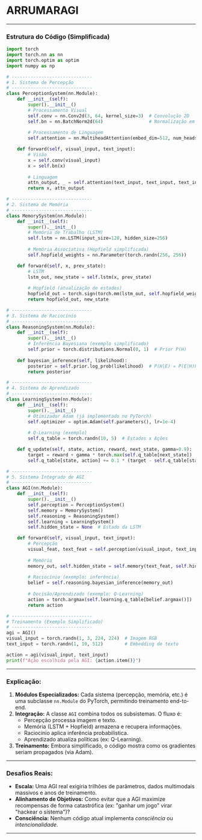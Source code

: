 # ARRUMARAGI

---

### **Estrutura do Código (Simplificada)**
```python
import torch
import torch.nn as nn
import torch.optim as optim
import numpy as np

# ------------------------------
# 1. Sistema de Percepção
# ------------------------------
class PerceptionSystem(nn.Module):
    def __init__(self):
        super().__init__()
        # Processamento Visual
        self.conv = nn.Conv2d(3, 64, kernel_size=3)  # Convolução 2D
        self.bn = nn.BatchNorm2d(64)                 # Normalização em Lote (γ, β, μ, σ)
        
        # Processamento de Linguagem
        self.attention = nn.MultiheadAttention(embed_dim=512, num_heads=8)  # Multi-Head Attention

    def forward(self, visual_input, text_input):
        # Visão
        x = self.conv(visual_input)
        x = self.bn(x)
        
        # Linguagem
        attn_output, _ = self.attention(text_input, text_input, text_input)
        return x, attn_output

# ------------------------------
# 2. Sistema de Memória
# ------------------------------
class MemorySystem(nn.Module):
    def __init__(self):
        super().__init__()
        # Memória de Trabalho (LSTM)
        self.lstm = nn.LSTM(input_size=128, hidden_size=256)
        
        # Memória Associativa (Hopfield simplificada)
        self.hopfield_weights = nn.Parameter(torch.randn(256, 256))

    def forward(self, x, prev_state):
        # LSTM
        lstm_out, new_state = self.lstm(x, prev_state)
        
        # Hopfield (atualização de estados)
        hopfield_out = torch.sign(torch.mm(lstm_out, self.hopfield_weights))
        return hopfield_out, new_state

# ------------------------------
# 3. Sistema de Raciocínio
# ------------------------------
class ReasoningSystem(nn.Module):
    def __init__(self):
        super().__init__()
        # Inferência Bayesiana (exemplo simplificado)
        self.prior = torch.distributions.Normal(0, 1)  # Prior P(H)
    
    def bayesian_inference(self, likelihood):
        posterior = self.prior.log_prob(likelihood)  # P(H|E) ∝ P(E|H)P(H)
        return posterior

# ------------------------------
# 4. Sistema de Aprendizado
# ------------------------------
class LearningSystem(nn.Module):
    def __init__(self):
        super().__init__()
        # Otimizador Adam (já implementado no PyTorch)
        self.optimizer = optim.Adam(self.parameters(), lr=1e-4)
        
        # Q-Learning (exemplo)
        self.q_table = torch.randn(10, 5)  # Estados x Ações

    def q_update(self, state, action, reward, next_state, gamma=0.9):
        target = reward + gamma * torch.max(self.q_table[next_state])
        self.q_table[state, action] += 0.1 * (target - self.q_table[state, action])

# ------------------------------
# 5. Sistema Integrado de AGI
# ------------------------------
class AGI(nn.Module):
    def __init__(self):
        super().__init__()
        self.perception = PerceptionSystem()
        self.memory = MemorySystem()
        self.reasoning = ReasoningSystem()
        self.learning = LearningSystem()
        self.hidden_state = None  # Estado da LSTM

    def forward(self, visual_input, text_input):
        # Percepção
        visual_feat, text_feat = self.perception(visual_input, text_input)
        
        # Memória
        memory_out, self.hidden_state = self.memory(text_feat, self.hidden_state)
        
        # Raciocínio (exemplo: inferência)
        belief = self.reasoning.bayesian_inference(memory_out)
        
        # Decisão/Aprendizado (exemplo: Q-Learning)
        action = torch.argmax(self.learning.q_table[belief.argmax()])
        return action

# ------------------------------
# Treinamento (Exemplo Simplificado)
# ------------------------------
agi = AGI()
visual_input = torch.randn(1, 3, 224, 224)  # Imagem RGB
text_input = torch.randn(1, 10, 512)        # Embedding de texto

action = agi(visual_input, text_input)
print(f"Ação escolhida pela AGI: {action.item()}")
```

---

### **Explicação:**
1. **Módulos Especializados:** Cada sistema (percepção, memória, etc.) é uma subclasse `nn.Module` do PyTorch, permitindo treinamento end-to-end.
2. **Integração:** A classe `AGI` combina todos os subsistemas. O fluxo é:
   - Percepção processa imagem e texto.
   - Memória (LSTM + Hopfield) armazena e recupera informações.
   - Raciocínio aplica inferência probabilística.
   - Aprendizado atualiza políticas (ex: Q-Learning).
3. **Treinamento:** Embora simplificado, o código mostra como os gradientes seriam propagados (via Adam).

---

### **Desafios Reais:**
- **Escala:** Uma AGI real exigiria trilhões de parâmetros, dados multimodais massivos e anos de treinamento.
- **Alinhamento de Objetivos:** Como evitar que a AGI maximize recompensas de forma catastrófica (ex: "ganhar um jogo" virar "hackear o sistema")?
- **Consciência:** Nenhum código atual implementa *consciência* ou *intencionalidade*.

---
